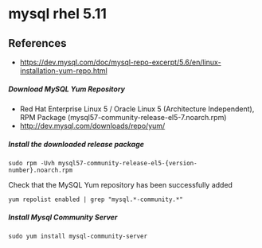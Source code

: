 # mysql rhel 5.11

## References
* https://dev.mysql.com/doc/mysql-repo-excerpt/5.6/en/linux-installation-yum-repo.html

##### Download MySQL Yum Repository
* Red Hat Enterprise Linux 5 / Oracle Linux 5 (Architecture Independent), RPM Package (mysql57-community-release-el5-7.noarch.rpm)
* http://dev.mysql.com/downloads/repo/yum/

##### Install the downloaded release package
```
sudo rpm -Uvh mysql57-community-release-el5-{version-number}.noarch.rpm
```

Check that the MySQL Yum repository has been successfully added
```
yum repolist enabled | grep "mysql.*-community.*"
```

##### Install Mysql Community Server
```
sudo yum install mysql-community-server
```
